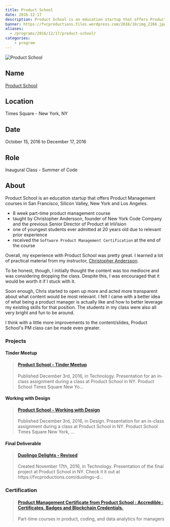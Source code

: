 ```yaml
---
title: Product School
date: 2016-12-17
description: Product School is an education startup that offers Product Management courses in San Francisco, Silicon Valley, New York and Los Angeles.
banner: https://fvcproductions.files.wordpress.com/2016/10/img_2266.jpg
aliases:
  - /programs/2016/12/17/product-school/
categories:
    - program
---
```


![Product School](https://cdn.evbuc.com/eventlogos/110662633/pslogoeventimage.png)

## Name

[Product School](https://productschool.com)

## Location

Times Square - New York, NY

## Date

October 15, 2016 to December 17, 2016

## Role

Inaugural Class - Summer of Code

## About

Product School is an education startup that offers Product Management courses in San Francisco, Silicon Valley, New York and Los Angeles.

* 8 week part-time product management course
* taught by Christopher Andersson, founder of New York Code Company and the previous Senior Director of Product at InVision
* one of youngest students ever admitted at 20 years old due to relevant prior experience
* received the `Software Product Management Certification` at the end of the course

Overall, my experience with Product School was pretty great. I learned a lot of practical material from my instructor, [Christopher Andersson](https://linkedin.com/in/christopherandersson).

To be honest, though, I initially thought the content was too mediocre and was considering dropping the class. Despite this, I was encouraged that it would be worth it if I stuck with it.

Soon enough, Chris started to open up more and acted more transparent about what content would be most relevant. I felt I came with a better idea of what being a product manager is actually like and how to better leverage my existing skills for that position. The students in my class were also all very bright and fun to be around.

I think with a little more improvements to the content/slides, Product School's PM class can be made even greater.

### Projects

#### Tinder Meetup

<blockquote class="embedly-card"><h4><a href="https://www.slideshare.net/FVCproductions/product-school-tinder-meetup">Product School - Tinder Meetup</a></h4><p>Published December 3rd, 2016, in Technology. Presentation for an in-class assignment during a class at Product School in NY. Product School Times Square New Yo...</p></blockquote>
<script async src="//cdn.embedly.com/widgets/platform.js" charset="UTF-8"></script>

#### Working with Design

<blockquote class="embedly-card"><h4><a href="https://www.slideshare.net/FVCproductions/product-school-working-with-design">Product School - Working with Design</a></h4><p>Published December 3rd, 2016, in Design. Presentation for an in-class assignment during a class at Product School in NY. Product School Times Square New York, ...</p></blockquote>
<script async src="//cdn.embedly.com/widgets/platform.js" charset="UTF-8"></script>

#### Final Deliverable

<blockquote class="embedly-card"><h4><a href="https://www.slideshare.net/FVCproductions/duolingo-delights-revised">Duolingo Delights - Revised</a></h4><p>Created November 17th, 2016, in Technology. Presentation of the final project at Product School in NY. Check it it out at https://fvcproductions.com/duolingo-d...</p></blockquote>
<script async src="//cdn.embedly.com/widgets/platform.js" charset="UTF-8"></script>

### Certification

<blockquote class="embedly-card"><h4><a href="https://certificate.productschool.com/y9ql6ifd">Product Management Certificate from Product School : Accredible : Certificates, Badges and Blockchain Credentials.</a></h4><p>Part-time courses in product, coding, and data analytics for managers</p></blockquote>
<script async src="//cdn.embedly.com/widgets/platform.js" charset="UTF-8"></script>

